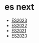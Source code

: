 # es next


- [ES2023](./es-2023/readme.md)
- [ES2022](./es-2022/readme.md)
- [ES2021](./es-2021/readme.md)
- [ES2020](./es-2020/readme.md)